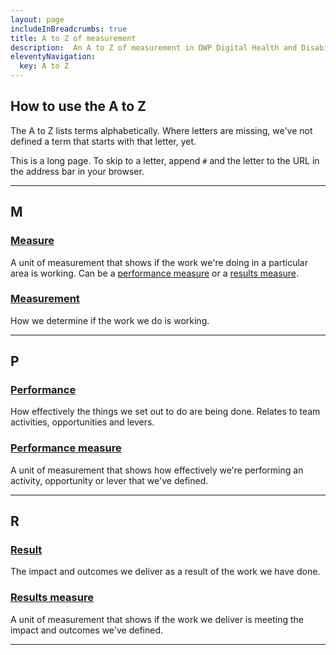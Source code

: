 ```yaml
---
layout: page
includeInBreadcrumbs: true
title: A to Z of measurement
description:  An A to Z of measurement in DWP Digital Health and Disability.
eleventyNavigation:
  key: A to Z
---
```


## How to use the A to Z

The A to Z lists terms alphabetically. Where letters are missing, we've not defined a term that starts with that letter, yet.

This is a long page. To skip to a letter, append `#` and the letter to the URL in the address bar in your browser.

___

## M

### [Measure](/a-to-z/measure)

A unit of measurement that shows if the work we're doing in a particular area is working. Can be a [performance measure](/a-to-z/#performance-measure) or a [results measure](/a-to-z/#results-measure).

### [Measurement](/a-to-z/measurement)

How we determine if the work we do is working.

___

## P

### [Performance](/a-to-z/performance)

How effectively the things we set out to do are being done. Relates to team activities, opportunities and levers.

### [Performance measure](/a-to-z/performance-measure)

A unit of measurement that shows how effectively we're performing an activity, opportunity or lever that we've defined.

___

## R

### [Result](/a-to-z/result)

The impact and outcomes we deliver as a result of the work we have done.

### [Results measure](/a-to-z/results-measure)

A unit of measurement that shows if the work we deliver is meeting the impact and outcomes we've defined.

___